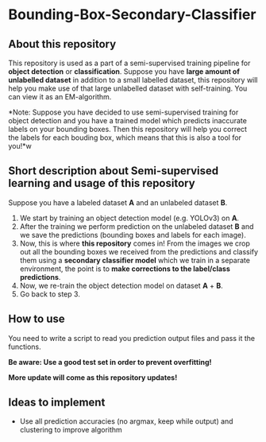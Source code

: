 # Bounding-Box-Secondary-Classifier

## About this repository
This repository is used as a part of a semi-supervised training pipeline for **object detection** or **classification**. Suppose you have **large amount of unlabelled dataset** in addition to a small labelled dataset, this repository will help you make use of that large unlabelled dataset with self-training. You can view it as an EM-algorithm.

*Note: Suppose you have decided to use semi-supervised training for object detection and you have a trained model which predicts inaccurate labels on your bounding boxes. Then this repository will help you correct the labels for each bouding box, which means that this is also a tool for you!*w

## Short description about Semi-supervised learning and usage of this repository
Suppose you have a labeled dataset **A** and an unlabeled dataset **B**. 

1. We start by training an object detection model (e.g. YOLOv3) on **A**. 
2. After the training we perform prediction on the unlabeled dataset **B** and we save the predictions (bounding boxes and labels for each image).
3. Now, this is where **this repository** comes in! From the images we crop out all the bounding boxes we received from the predictions and classify them using a **secondary classifier model** which we train in a separate environment, the point is to **make corrections to the label/class predictions**.
4. Now, we re-train the object detection model on dataset **A** + **B**.
5. Go back to step 3.

## How to use
You need to write a script to read you prediction output files and pass it the functions.

**Be aware: Use a good test set in order to prevent overfitting!**

**More update will come as this repository updates!**

## Ideas to implement
- Use all prediction accuracies (no argmax, keep while output) and clustering to improve algorithm
